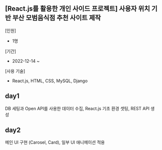 ## [React.js를 활용한 개인 사이드 프로젝트] 사용자 위치 기반 부산 모범음식점 추천 사이트 제작

[인원]
- 1명

[기간]
- 2022-12-14 ~

[사용 기술]
- React.js, HTML, CSS, MySQL, Django

## day1   
DB 세팅과 Open API를 사용한 데이터 수집, React.js 기초 환경 셋팅, REST API 생성

## day2
메인 UI 구현 (Carosel, Card), 일부 UI 애니메이션 적용
